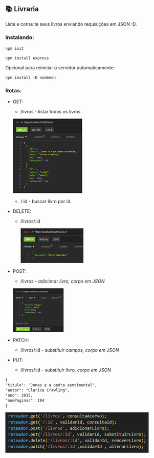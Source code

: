 ## 📚 Livraria
Liste e consulte seus livros enviando requisições em JSON :D.

### Instalando:
```
npm init
```
```
npm install express
```

Opcional para reiniciar o servidor automaticamente:

```
npm install -D nodemon
```

### Rotas:
- GET:
  -  /livros - listar todos os livros.
  
    ![Listar livros](./imgs/getAll.png)
  - /:id - buscar livro por id.
- DELETE:
  - /livros/:id

    ![Deletar Erro](./imgs/deletarErro.png)
- POST:
  - /livros *- adicionar livro, corpo em JSON*

  ![Adicionando livro](./imgs/postLivro.png)
- PATCH:
  - /livros/:id *- substituir campos, corpo em JSON*
- PUT:
  - /livros/:id *- substituir livro, corpo em JSON*

```
{
"titulo": "Jonas e a pedra sentimental",
"autor": "Clarice Crawling",
"ano": 2015,
"numPaginas": 184
}
```
![Rotas do app](./imgs/rotasImg.png)

